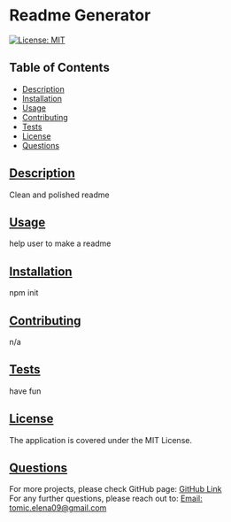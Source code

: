 # Readme Generator

  [![License: MIT](https://img.shields.io/badge/License-MIT-yellow.svg)](https://opensource.org/licenses/MIT)
  ## Table of Contents
* [Description](#description)
* [Installation](#installation)
* [Usage](#usage)
* [Contributing](#contributing)
* [Tests](#tests)
* [License](#License)
* [Questions](#questions)
    
## [Description](#table-of-contents)
Clean and polished readme
## [Usage](#table-of-contents)
help user to make a readme
## [Installation](#table-of-contents)
npm init
## [Contributing](#table-of-contents)
n/a
## [Tests](#table-of-contents)
have fun
## [License](#table-of-contents)
The application is covered under the 
MIT License.
## [Questions](#table-of-contents)
For more projects, please check GitHub page:
[GitHub Link](https://github.com/JelenaTomic)
<br>
For any further questions, please reach out to:
[Email: tomic.elena09@gmail.com](mailto:tomic.elena09@gmail.com)

